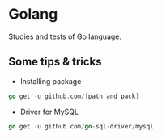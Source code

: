 # Golang
Studies and tests of Go language.

## Some tips & tricks

* Installing package

```go
go get -u github.com/[path and pack]
```

- Driver for MySQL

```go
go get -u github.com/go-sql-driver/mysql
```
